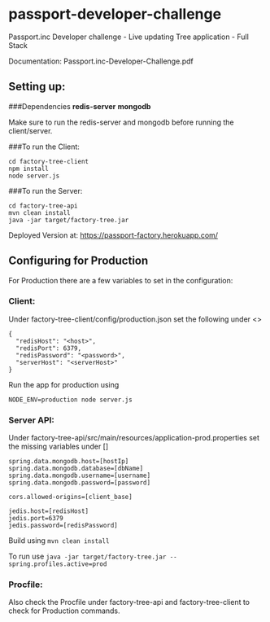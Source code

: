 # passport-developer-challenge
Passport.inc Developer challenge - Live updating Tree application - Full Stack

Documentation: Passport.inc-Developer-Challenge.pdf

Setting up:
-----------

###Dependencies
**redis-server**
**mongodb**

Make sure to run the redis-server and mongodb before running the client/server.

###To run the Client:
```
cd factory-tree-client
npm install
node server.js
```

###To run the Server:
```
cd factory-tree-api
mvn clean install
java -jar target/factory-tree.jar
```

Deployed Version at: https://passport-factory.herokuapp.com/


## Configuring for Production
For Production there are a few variables to set in the configuration:

### Client:
Under factory-tree-client/config/production.json set the following under <>
```
{
  "redisHost": "<host>",
  "redisPort": 6379,
  "redisPassword": "<password>",
  "serverHost": "<serverHost>"
}
```

Run the app for production using
```
NODE_ENV=production node server.js
```

### Server API:
Under factory-tree-api/src/main/resources/application-prod.properties set the missing variables under []

```
spring.data.mongodb.host=[hostIp]
spring.data.mongodb.database=[dbName]
spring.data.mongodb.username=[username]
spring.data.mongodb.password=[password]

cors.allowed-origins=[client_base]

jedis.host=[redisHost]
jedis.port=6379
jedis.password=[redisPassword]
```

Build using ```mvn clean install```

To run use
```java -jar target/factory-tree.jar --spring.profiles.active=prod```


### Procfile:
Also check the Procfile under factory-tree-api and factory-tree-client to check for Production commands.
